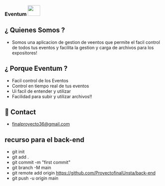 ### Eventum <img src="https://i.postimg.cc/9MKkZ1SF/Whats-App-Image-2025-04-10-at-21-24-33-cc7c0afc-removebg-preview.webp" width="40px" height="34px" />

## ¿ Quienes Somos ?
- Somos una aplicacion de gestion de veentos que permite el facil control de todos tus eventos y facilita la gestion y carga de archivos para los expositores!

## ¿ Porque Eventum ?
- Facil control de los Eventos
- Control en tiempo real de tus eventos
- Ui facil de entender y utilizar
- Facilidad para subir y utilizar archivos!!

## 📧 Contact

- finalproyecto36@gmail.com

## recurso para el back-end
- git init 
- git add .
- git commit -m "first commit" 
- git branch -M main 
- git remote add origin https://github.com/ProyectofinalUnsta/back-end
- git push -u origin main 